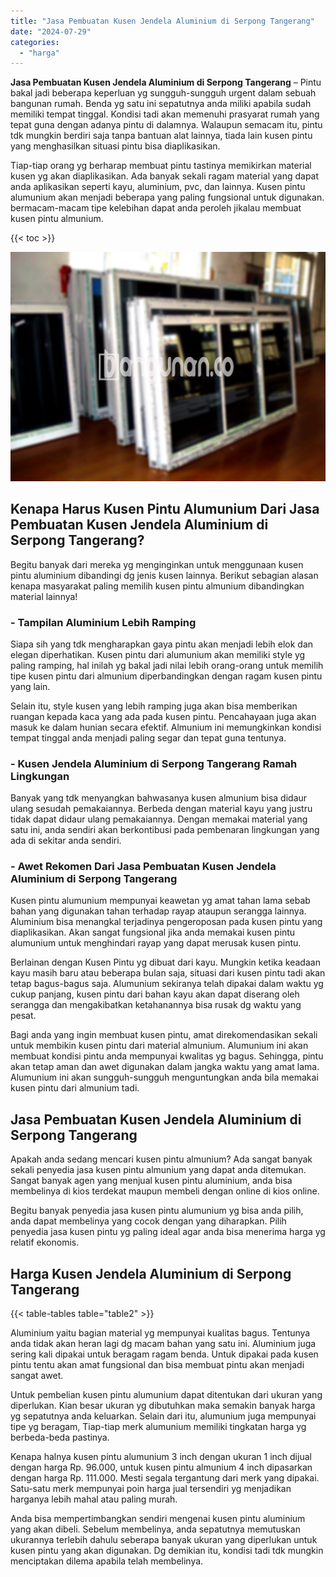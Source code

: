 ```yaml
---
title: "Jasa Pembuatan Kusen Jendela Aluminium di Serpong Tangerang"
date: "2024-07-29"
categories: 
  - "harga"
---
```


**Jasa Pembuatan Kusen Jendela Aluminium di Serpong Tangerang** – Pintu bakal jadi beberapa keperluan yg sungguh-sungguh urgent dalam sebuah bangunan rumah. Benda yg satu ini sepatutnya anda miliki apabila sudah memiliki tempat tinggal. Kondisi tadi akan memenuhi prasyarat rumah yang tepat guna dengan adanya pintu di dalamnya. Walaupun semacam itu, pintu tdk mungkin berdiri saja tanpa bantuan alat lainnya, tiada lain kusen pintu yang menghasilkan situasi pintu bisa diaplikasikan.

Tiap-tiap orang yg berharap membuat pintu tastinya memikirkan material kusen yg akan diaplikasikan. Ada banyak sekali ragam material yang dapat anda aplikasikan seperti kayu, aluminium, pvc, dan lainnya. Kusen pintu alumunium akan menjadi beberapa yang paling fungsional untuk digunakan. bermacam-macam tipe kelebihan dapat anda peroleh jikalau membuat kusen pintu almunium.

{{< toc >}}

![Jasa Pembuatan Kusen Jendela Aluminium di Serpong Tangerang](/images/harga-kusen-jendela-alumunium-25.png)

## Kenapa Harus Kusen Pintu Alumunium Dari Jasa Pembuatan Kusen Jendela Aluminium di Serpong Tangerang?

Begitu banyak dari mereka yg menginginkan untuk menggunaan kusen pintu aluminium dibandingi dg jenis kusen lainnya. Berikut sebagian alasan kenapa masyarakat paling memilih kusen pintu almunium dibandingkan material lainnya!

### \- Tampilan Aluminium Lebih Ramping

Siapa sih yang tdk mengharapkan gaya pintu akan menjadi lebih elok dan elegan diperhatikan. Kusen pintu dari alumunium akan memiliki style yg paling ramping, hal inilah yg bakal jadi nilai lebih orang-orang untuk memilih tipe kusen pintu dari almunium diperbandingkan dengan ragam kusen pintu yang lain.

Selain itu, style kusen yang lebih ramping juga akan bisa memberikan ruangan kepada kaca yang ada pada kusen pintu. Pencahayaan juga akan masuk ke dalam hunian secara efektif. Almunium ini memungkinkan kondisi tempat tinggal anda menjadi paling segar dan tepat guna tentunya.

### \- Kusen Jendela Aluminium di Serpong Tangerang Ramah Lingkungan

Banyak yang tdk menyangkan bahwasanya kusen almunium bisa didaur ulang sesudah pemakaiannya. Berbeda dengan material kayu yang justru tidak dapat didaur ulang pemakaiannya. Dengan memakai material yang satu ini, anda sendiri akan berkontibusi pada pembenaran lingkungan yang ada di sekitar anda sendiri.

### \- Awet Rekomen Dari Jasa Pembuatan Kusen Jendela Aluminium di Serpong Tangerang

Kusen pintu alumunium mempunyai keawetan yg amat tahan lama sebab bahan yang digunakan tahan terhadap rayap ataupun serangga lainnya. Aluminium bisa menangkal terjadinya pengeroposan pada kusen pintu yang diaplikasikan. Akan sangat fungsional jika anda memakai kusen pintu alumunium untuk menghindari rayap yang dapat merusak kusen pintu.

Berlainan dengan Kusen Pintu yg dibuat dari kayu. Mungkin ketika keadaan kayu masih baru atau beberapa bulan saja, situasi dari kusen pintu tadi akan tetap bagus-bagus saja. Alumunium sekiranya telah dipakai dalam waktu yg cukup panjang, kusen pintu dari bahan kayu akan dapat diserang oleh serangga dan mengakibatkan ketahanannya bisa rusak dg waktu yang pesat.

Bagi anda yang ingin membuat kusen pintu, amat direkomendasikan sekali untuk membikin kusen pintu dari material almunium. Alumunium ini akan membuat kondisi pintu anda mempunyai kwalitas yg bagus. Sehingga, pintu akan tetap aman dan awet digunakan dalam jangka waktu yang amat lama. Alumunium ini akan sungguh-sungguh menguntungkan anda bila memakai kusen pintu dari almunium tadi.

## Jasa Pembuatan Kusen Jendela Aluminium di Serpong Tangerang

Apakah anda sedang mencari kusen pintu almunium? Ada sangat banyak sekali penyedia jasa kusen pintu almunium yang dapat anda ditemukan. Sangat banyak agen yang menjual kusen pintu aluminium, anda bisa membelinya di kios terdekat maupun membeli dengan online di kios online.

Begitu banyak penyedia jasa kusen pintu alumunium yg bisa anda pilih, anda dapat membelinya yang cocok dengan yang diharapkan. Pilih penyedia jasa kusen pintu yg paling ideal agar anda bisa menerima harga yg relatif ekonomis.

## Harga Kusen Jendela Aluminium di Serpong Tangerang

{{< table-tables table="table2" >}}

Aluminium yaitu bagian material yg mempunyai kualitas bagus. Tentunya anda tidak akan heran lagi dg macam bahan yang satu ini. Aluminium juga sering kali dipakai untuk beragam ragam benda. Untuk dipakai pada kusen pintu tentu akan amat fungsional dan bisa membuat pintu akan menjadi sangat awet.

Untuk pembelian kusen pintu alumunium dapat ditentukan dari ukuran yang diperlukan. Kian besar ukuran yg dibutuhkan maka semakin banyak harga yg sepatutnya anda keluarkan. Selain dari itu, alumunium juga mempunyai tipe yg beragam, Tiap-tiap merk alumunium memiliki tingkatan harga yg berbeda-beda pastinya.

Kenapa halnya kusen pintu alumunium 3 inch dengan ukuran 1 inch dijual dengan harga Rp. 96.000, untuk kusen pintu almunium 4 inch dipasarkan dengan harga Rp. 111.000. Mesti segala tergantung dari merk yang dipakai. Satu-satu merk mempunyai poin harga jual tersendiri yg menjadikan harganya lebih mahal atau paling murah.

Anda bisa mempertimbangkan sendiri mengenai kusen pintu aluminium yang akan dibeli. Sebelum membelinya, anda sepatutnya memutuskan ukurannya terlebih dahulu seberapa banyak ukuran yang diperlukan untuk kusen pintu yang akan digunakan. Dg demikian itu, kondisi tadi tdk mungkin menciptakan dilema apabila telah membelinya.
